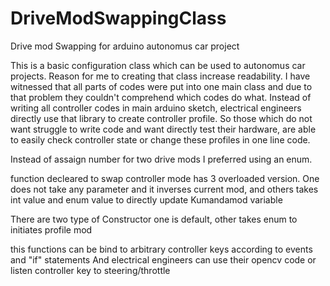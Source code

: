 # DriveModSwappingClass
Drive mod Swapping for arduino autonomus car project 

This is a basic configuration class which can be used to autonomus car projects. Reason for me to creating that class increase readability. I have witnessed that all parts of codes were put into one main class
and due to that problem they couldn't comprehend which codes do what. Instead of writing all controller codes in main arduino sketch, electrical engineers directly use that library to create controller profile. So those which do not want struggle to write code and want directly test their hardware, are able to easily check controller state or change these profiles in one line code. 

Instead of assaign number for two drive mods I preferred using an enum.

function decleared to swap controller mode has 3 overloaded version.
One does not take any parameter and it inverses current mod,
and others takes int value and enum value to directly update Kumandamod variable

There are two type of Constructor 
one is default,
other takes enum to initiates profile mod

this functions can be bind to arbitrary controller keys
according to events and "if" statements And electrical engineers can use their opencv code or listen controller key to steering/throttle
